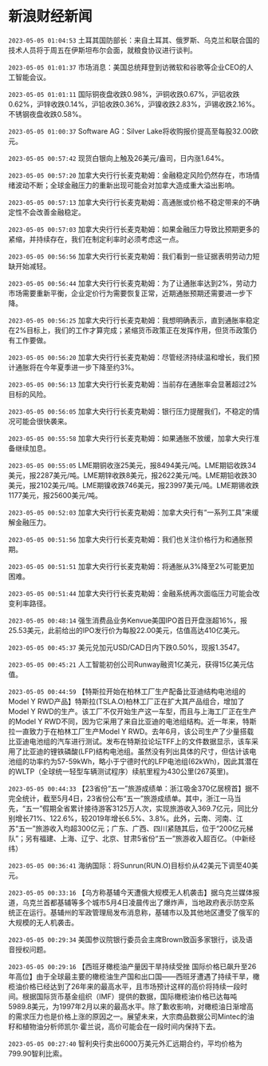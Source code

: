 # 新浪财经新闻
`2023-05-05 01:04:53` 土耳其国防部长：来自土耳其、俄罗斯、乌克兰和联合国的技术人员将于周五在伊斯坦布尔会面，就粮食协议进行谈判。

`2023-05-05 01:01:37` 市场消息：美国总统拜登到访微软和谷歌等企业CEO的人工智能会议。

`2023-05-05 01:01:11` 国际铜夜盘收跌0.98%，沪铜收跌0.67%，沪铝收跌0.62%，沪锌收跌0.14%，沪铅收跌0.36%，沪镍收跌2.83%，沪锡收跌2.16%。不锈钢夜盘收跌0.58%。

`2023-05-05 01:00:37` Software AG：Silver Lake将收购报价提高至每股32.00欧元。

`2023-05-05 00:57:42` 现货白银向上触及26美元/盎司，日内涨1.64%。

`2023-05-05 00:57:20` 加拿大央行行长麦克勒姆：金融稳定风险仍然存在，市场情绪波动不断；全球金融压力的重新出现可能会对加拿大造成重大溢出影响。

`2023-05-05 00:57:13` 加拿大央行行长麦克勒姆：高通胀或价格不稳定带来的不确定性不会改善金融稳定。

`2023-05-05 00:57:03` 加拿大央行行长麦克勒姆：如果金融压力导致比预期更多的紧缩，并持续存在，我们在制定利率时必须考虑这一点。

`2023-05-05 00:56:56` 加拿大央行行长麦克勒姆：我们看到一些证据表明劳动力短缺开始减轻。

`2023-05-05 00:56:44` 加拿大央行行长麦克勒姆：为了让通胀率达到2%，劳动力市场需要重新平衡，企业定价行为需要恢复正常，近期通胀预期还需要进一步下降。

`2023-05-05 00:56:25` 加拿大央行行长麦克勒姆：我想明确表示，直到通胀率稳定在2%目标上，我们的工作才算完成；紧缩货币政策正在发挥作用，但货币政策仍有工作要做。

`2023-05-05 00:56:20` 加拿大央行行长麦克勒姆：尽管经济持续温和增长，我们预计通胀将在今年夏季进一步下降至约3%。

`2023-05-05 00:56:13` 加拿大央行行长麦克勒姆：当前存在通胀率会显著超过2%目标的风险。

`2023-05-05 00:56:05` 加拿大央行行长麦克勒姆：银行压力提醒我们，不稳定的情况可能会很快袭来。

`2023-05-05 00:55:58` 加拿大央行行长麦克勒姆：如果通胀不放缓，加拿大央行准备继续加息。

`2023-05-05 00:55:05` LME期铜收涨25美元，报8494美元/吨。LME期铝收跌34美元，报2287美元/吨。LME期锌收跌8美元，报2622美元/吨。LME期铅收跌30美元，报2102美元/吨。LME期镍收跌746美元，报23997美元/吨。LME期锡收跌1177美元，报25600美元/吨。

`2023-05-05 00:52:03` 加拿大央行行长麦克勒姆：加拿大央行有“一系列工具”来缓解金融压力。

`2023-05-05 00:51:56` 加拿大央行行长麦克勒姆：我们也关注价格行为和通胀预期。

`2023-05-05 00:51:51` 加拿大央行行长麦克勒姆：将通胀从3%降至2%可能更加困难。

`2023-05-05 00:51:44` 加拿大央行行长麦克勒姆：金融系统再次面临压力可能会改变利率路径。

`2023-05-05 00:48:14` 强生消费品业务Kenvue美国IPO首日开盘涨超16%，报25.53美元，此前给出的IPO发行价为每股22.00美元，估值高达410亿美元。

`2023-05-05 00:45:37` 美元兑加元USD/CAD日内下跌0.50%，现报1.3547。

`2023-05-05 00:45:21` 人工智能初创公司Runway融资1亿美元，获得15亿美元估值。

`2023-05-05 00:44:59` 【特斯拉开始在柏林工厂生产配备比亚迪结构电池组的Model Y RWD产品】特斯拉(TSLA.O)柏林工厂正在扩大其产品组合，增加了Model Y RWD的生产。该工厂不仅开始生产这一车型，而且与上海工厂正在生产的Model Y RWD不同，因为它采用了来自比亚迪的电池组结构。近一年来，特斯拉一直致力于在柏林工厂生产Model Y RWD。去年6月，该公司生产了少量搭载比亚迪电池组的汽车进行测试。发布在特斯拉论坛TFF上的文件数据显示，该车采用了比亚迪的锂铁磷酸(LFP)结构电池组。虽然没有列出具体的尺寸，但估计该电池组的功率约为57-59kWh，略小于宁德时代的LFP电池组(62kWh)，因此其潜在的WLTP（全球统一轻型车辆测试程序）续航里程为430公里(267英里)。

`2023-05-05 00:44:33` 【23省份“五一”旅游成绩单：浙江吸金370亿居榜首】据不完全统计，截至5月4日，23省份公布“五一”旅游成绩单。其中，浙江一马当先，“五一”假期全省累计接待游客3125万人次，实现旅游收入369.7亿元，同比分别增长71%、122.6%，较2019年增长6.5%、3.8%。此外，云南、河南、江苏“五一”旅游收入均超300亿元；广东、广西、四川紧随其后，位于“200亿元梯队”；另有福建、上海、辽宁、北京、甘肃5省份“五一”旅游收入超百亿。（中新经纬）

`2023-05-05 00:36:41` 海纳国际：将Sunrun(RUN.O)目标价从42美元下调至40美元。

`2023-05-05 00:33:16` 【乌方称基辅今天遭俄大规模无人机袭击】据乌克兰媒体报道，乌克兰首都基辅等多个城市5月4日凌晨传出了爆炸声，当地政府表示防空系统正在运行。基辅州的军政管理局发布消息称，基辅市以及其他地区遭受了俄军的大规模的无人机袭击。

`2023-05-05 00:29:34` 美国参议院银行委员会主席Brown致函多家银行，谈及语音授权问题。

`2023-05-05 00:29:16` 【西班牙橄榄油产量因干旱持续受挫 国际价格已飙升至26年高位】由于全球最主要的橄榄油生产国和出口国——西班牙遭遇了持续干旱，橄榄油价格已经达到了26年来的最高水平，且市场预计这样的高价将持续一段时间。根据国际货币基金组织（IMF）提供的数据，国际橄榄油价格已达每吨5989.8美元，为1997年2月以来的最高水平。除了歉收影响，对橄榄油日渐增高的需求压力也是价格上涨的原因之一。展望未来，大宗商品数据公司Mintec的油籽和植物油分析师凯尔·霍兰说，高价可能会在一段时间内保持下去。

`2023-05-05 00:27:40` 智利央行卖出6000万美元外汇远期合约，平均价格为799.90智利比索。

